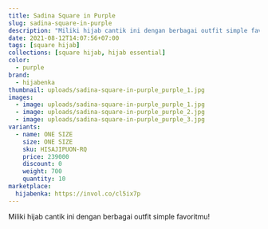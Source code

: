 ```yaml
---
title: Sadina Square in Purple
slug: sadina-square-in-purple
description: "Miliki hijab cantik ini dengan berbagai outfit simple favoritmu!"
date: 2021-08-12T14:07:56+07:00
tags: [square hijab]
collections: [square hijab, hijab essential]
color:
  - purple
brand:
  - hijabenka
thumbnail: uploads/sadina-square-in-purple_purple_1.jpg
images:
  - image: uploads/sadina-square-in-purple_purple_1.jpg
  - image: uploads/sadina-square-in-purple_purple_2.jpg
  - image: uploads/sadina-square-in-purple_purple_3.jpg
variants:
  - name: ONE SIZE
    size: ONE SIZE
    sku: HISAJIPUON-RQ
    price: 239000
    discount: 0
    weight: 700
    quantity: 10
marketplace:
  hijabenka: https://invol.co/cl5ix7p
---
```


Miliki hijab cantik ini dengan berbagai outfit simple favoritmu!
